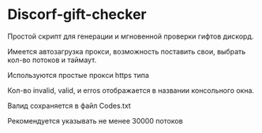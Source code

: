 # Discorf-gift-checker

Простой скрипт для генерации и мгновенной проверки гифтов дискорд.

Имеется автозагрузка прокси, возможность поставить свои, выбрать кол-во потоков и таймаут.

Используются простые прокси https типа

Кол-во invalid, valid, и erros отображается в названии консольного окна.

Валид сохраняется в файл Codes.txt

Рекомендуется указывать не менее 30000 потоков
